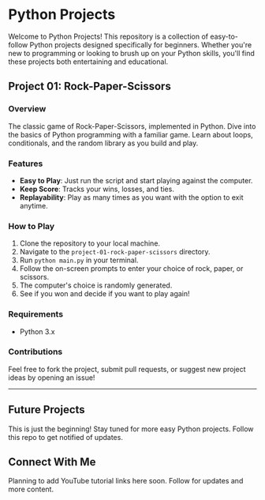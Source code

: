 # Python Projects

Welcome to Python Projects! This repository is a collection of easy-to-follow Python projects designed specifically for beginners. Whether you're new to programming or looking to brush up on your Python skills, you'll find these projects both entertaining and educational.

## Project 01: Rock-Paper-Scissors

### Overview

The classic game of Rock-Paper-Scissors, implemented in Python. Dive into the basics of Python programming with a familiar game. Learn about loops, conditionals, and the random library as you build and play.

### Features

- **Easy to Play**: Just run the script and start playing against the computer.
- **Keep Score**: Tracks your wins, losses, and ties.
- **Replayability**: Play as many times as you want with the option to exit anytime.

### How to Play

1. Clone the repository to your local machine.
2. Navigate to the `project-01-rock-paper-scissors` directory.
3. Run `python main.py` in your terminal.
4. Follow the on-screen prompts to enter your choice of rock, paper, or scissors.
5. The computer's choice is randomly generated.
6. See if you won and decide if you want to play again!

### Requirements

- Python 3.x

### Contributions

Feel free to fork the project, submit pull requests, or suggest new project ideas by opening an issue!

---

## Future Projects

This is just the beginning! Stay tuned for more easy Python projects. Follow this repo to get notified of updates.

## Connect With Me

Planning to add YouTube tutorial links here soon. Follow for updates and more content.

